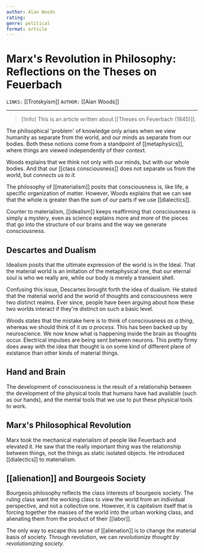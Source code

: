 ```yaml
---
author: Alan Woods
rating:  
genre: political
format: article
---
```

# Marx's Revolution in Philosophy: Reflections on the Theses on Feuerbach
`LINKS:` [[Trotskyism]] 
`AUTHOR:`  [[Alan Woods]]

---
> [!info]
> This is an article written about [[Theses on Feuerbach (1845)]].

The philisophical 'problem' of knowledge only arises when we view humanity as separate from the world, and our minds as separate from our bodies. Both these notions come from a standpoint of [[metaphysics]], where things are viewed independently of their context.

Woods explains that we think not only with our minds, but with our whole bodies. And that our [[class consciousness]] does not separate us from the world, but *connects us to it.*

The philosophy of [[materialism]] posits that consciousness is, like life, a specific organization of matter. However, Woods explains that we can see that the whole is greater than the sum of our parts if we use [[dialectics]]. 

Counter to materialism, [[idealism]] keeps reaffirming that consciousness is simply a mystery, even as science explains more and more of the pieces that go into the structure of our brains and the way we generate consciousness.

## Descartes and Dualism
Idealism posits that the ultimate expression of the world is in the Ideal. That the material world is an imitation of the metaphysical one, that our eternal soul is who we really are, while our body is merely a transient shell. 

Confusing this issue, Descartes brought forth the idea of dualism. He stated that the material world and the world of thoughts and consciousness were two distinct realms. Ever since, people have been arguing about how these two worlds interact if they're distinct on such a basic level. 

Woods states that the mistake here is to think of consciousness *as a thing*, whereas we should think of it *as a process.* This has been backed up by neuroscience. We now know what is happening inside the brain as thoughts occur. Electrical impulses are being sent between neurons. This pretty firmy does away with the idea that thought is on some kind of different plane of existance than other kinds of material things. 

## Hand and Brain
The development of consciousness is the result of a relationship between the development of the physical tools that humans have had available (such as our hands), and the mental tools that we use to put these physical tools to work. 

## Marx's Philosophical Revolution
Marx took the mechanical materialism of people like Feuerbach and elevated it. He saw that the really important thing was the relationship between things, not the things as static isolated objects. He introduced [[dialectics]] to materialism. 

## [[alienation]] and Bourgeois Society
Bourgeois philosophy reflects the class interests of bourgeois society. The ruling class want the working class to view the world from an individual perspective, and not a collective one. However, it is capitalism itself that is forcing together the masses of the world into the urban working class, and alienating them from the product of their [[labor]]. 

The only way to escape this sense of [[alienation]] is to change the material basis of society. Through revolution, we can *revolutionize thought by revolutionizing society.*